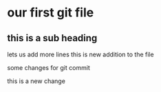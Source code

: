 # our first git file
## this is a sub heading

lets us add more lines
this is new addition to the file

some changes for git commit

this is a new change
